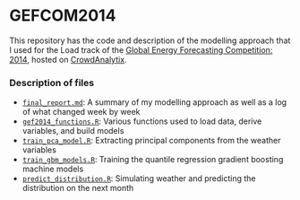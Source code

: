 GEFCOM2014
==========

This repository has the code and description of the modelling approach that I used for the Load track of the [Global Energy Forecasting Competition: 2014](http://www.drhongtao.com/gefcom), hosted on [CrowdAnalytix](https://www.crowdanalytix.com/).

### Description of files ###

* [`final_report.md`](final_report.md): A summary of my modelling approach as well as a log of what changed week by week
* [`gef2014_functions.R`](gef2014_functions.R): Various functions used to load data, derive variables, and build models
* [`train_pca_model.R`](train_pca_model.R): Extracting principal components from the weather variables
* [`train_gbm_models.R`](train_gbm_models.R): Training the quantile regression gradient boosting machine models
* [`predict_distribution.R`](predict_distribution.R): Simulating weather and predicting the distribution on the next month
